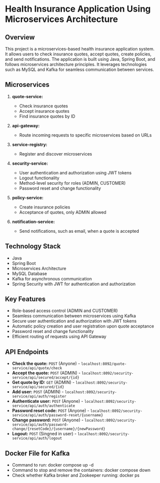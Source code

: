 # Health Insurance Application Using Microservices Architecture
## Overview

This project is a microservices-based health insurance application system. It allows users to check insurance quotes, accept quotes, create policies, and send notifications. The application is built using Java, Spring Boot, and follows microservices architecture principles. It leverages technologies such as MySQL and Kafka for seamless communication between services.

## Microservices

1. **quote-service:**
    - Check insurance quotes
    - Accept insurance quotes
    - Find insurance quotes by ID

2. **api-gateway:**
    - Route incoming requests to specific microservices based on URLs

3. **service-registry:**
    - Register and discover microservices

4. **security-service:**
    - User authentication and authorization using JWT tokens
    - Logout functionality
    - Method-level security for roles (ADMIN, CUSTOMER)
    - Password reset and change functionality

5. **policy-service:**
    - Create insurance policies
    - Acceptance of quotes, only ADMIN allowed

6. **notification-service:**
    - Send notifications, such as email, when a quote is accepted

## Technology Stack

- Java
- Spring Boot
- Microservices Architecture
- MySQL Database
- Kafka for asynchronous communication
- Spring Security with JWT for authentication and authorization

## Key Features

- Role-based access control (ADMIN and CUSTOMER)
- Seamless communication between microservices using Kafka
- Secure user authentication and authorization with JWT tokens
- Automatic policy creation and user registration upon quote acceptance
- Password reset and change functionality
- Efficient routing of requests using API Gateway

## API Endpoints

- **Check the quote:** `POST` (Anyone) - `localhost:8092/quote-service/api/quote/check`
- **Accept the quote:** `POST` (ADMIN) - `localhost:8092/security-service/api/secured/accept/{id}`
- **Get quote by ID:** `GET` (ADMIN) - `localhost:8092/security-service/api/secured/{id}`
- **Add user:** `POST` (ADMIN) - `localhost:8092/security-service/api/auth/register`
- **Authenticate user:** `POST` (Anyone) - `localhost:8092/security-service/api/auth/authenticate`
- **Password reset code:** `POST` (Anyone) - `localhost:8092/security-service/api/auth/password-reset/{username}`
- **Change password:** `POST` (Anyone) - `localhost:8092/security-service/api/auth/password-change/{resetCode}/{username}/{newPassword}`
- **Logout:** `POST` (Singned in user) - `localhost:8092/security-service/api/auth/logout`

## Docker File for Kafka
- Command to run: docker compose up -d
- Command to stop and remove the containers: docker compose down
- Check whether Kafka broker and Zookeeper running: docker ps